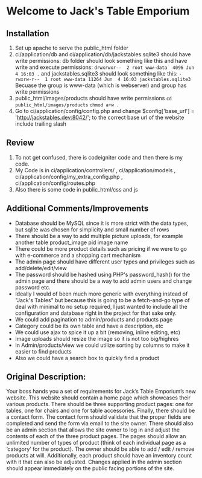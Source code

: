 # Welcome to Jack's Table Emporium

## Installation
1. Set up apache to serve the public_html folder
2. ci/application/db and ci/application/db/jackstables.sqlite3 should have write permissions: db folder should look something like this and have write and execute permissions: ```drwxrwxr--  2 root www-data  4096 Jun  4 16:03 .```
  and jackstables.sqlite3 should look something like this: ```-rwxrw-r--  1 root www-data 11264 Jun  4 16:03 jackstables.sqlite3``` Becuase the group is www-data (which is webserver) and group has write permissions
3. public_html/images/products should have write permissions
  ```cd public_html/images/products```
  ```chmod a+w .```
4. Go to ci/application/config/config.php and change $config['base_url'] = 'http://jackstables.dev:8042/'; to the correct base url of the website include trailing slash

## Review
1. To not get confused, there is codeigniter code and then there is my code. 
2. My Code is in ci/application/controllers/ , ci/application/models , ci/application/config/my_extra_config.php , ci/application/config/routes.php
3. Also there is some code in public_html/css and js

## Additional Comments/Improvements
- Database should be MySQL since it is more strict with the data types, but sqlite was chosen for simplicity and small number of rows
- There should be a way to add multiple picture uploads, for example another table product_image pid image name
- There could be more product details such as pricing if we were to go with e-commerce and a shopping cart mechanism
- The admin page should have different user types and privileges such as add/delete/edit/view 
- The password should be hashed using PHP's password_hash() for the admin page and there should be a way to add admin users and change password etc.
- Ideally I would of been much more generic with everything instead of "Jack's Tables" but because this is going to be a fetch-and-go type of deal with minimal to no setup required, I just wanted to include all the configuration and database right in the project for that sake only.
- We could add pagination to admin/products and products page
- Category could be its own table and have a description, etc
- We could use ajax to spice it up a bit (removing, inline editing, etc)
- Image uploads should resize the image so it is not too big/highres
- In Admin/products/view we could utilize sorting by columns to make it easier to find products
- Also we could have a search box to quickly find a product

## Original Description:

Your boss hands you a set of requirements for Jack’s Table Emporium’s new website. This website should contain a home page which showcases their various products. There should be three supporting product pages: one for tables, one for chairs and one for table accessories. Finally, there should be a contact form. The contact form should validate that the proper fields are completed and send the form via email to the site owner.
There should also be an admin section that allows the site owner to log in and adjust the contents of each of the three product pages. The pages should allow an unlimited number of types of product (think of each individual page as a ‘category’ for the product). The owner should be able to add / edit / remove products at will. Additionally, each product should have an inventory count with it that can also be adjusted. Changes applied in the admin section should appear immediately on the public facing portions of the site.


